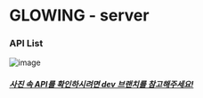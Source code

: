 # GLOWING - server

### API List
![image](https://github.com/sw-glowing/glowing-server/assets/68195241/a0b04098-dda9-4a52-9f00-829fb0723f78)

##### [사진 속 API를 확인하시려면 dev 브랜치를 참고해주세요!](https://github.com/sw-glowing/glowing-server/tree/dev)
